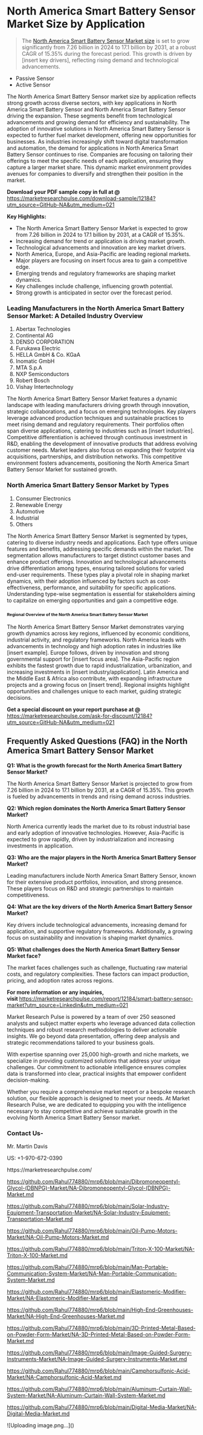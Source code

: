 <h1>North America Smart Battery Sensor Market&nbsp;Size by Application</h1><blockquote><p>The <a href="https://marketresearchpulse.com/download-sample/12184?utm_source=GitHub-NA&amp;utm_medium=021">North America Smart Battery Sensor Market size</a> is set to grow significantly from 7.26 billion in 2024 to 17.1 billion by 2031, at a robust CAGR of 15.35% during the forecast period. This growth is driven by [insert key drivers], reflecting rising demand and technological advancements.</p></blockquote><ul><li>Passive Sensor<li> Active Sensor</li></ul><p>The North America Smart Battery Sensor market size by application reflects strong growth across diverse sectors, with key applications in North America Smart Battery Sensor and North America Smart Battery Sensor driving the expansion. These segments benefit from technological advancements and growing demand for efficiency and sustainability. The adoption of innovative solutions in North America Smart Battery Sensor is expected to further fuel market development, offering new opportunities for businesses. As industries increasingly shift toward digital transformation and automation, the demand for applications in North America Smart Battery Sensor continues to rise. Companies are focusing on tailoring their offerings to meet the specific needs of each application, ensuring they capture a larger market share. This dynamic market environment provides avenues for companies to diversify and strengthen their position in the market.</p><p><strong>Download your PDF sample copy in full at @ </strong><a href="https://marketresearchpulse.com/download-sample/12184?utm_source=GitHub-NA&amp;utm_medium=021">https://marketresearchpulse.com/download-sample/12184?utm_source=GitHub-NA&amp;utm_medium=021</a></p><p><strong>Key Highlights: </strong></p><ul><li>The North America Smart Battery Sensor Market is expected to grow from 7.26 billion in 2024 to 17.1 billion by 2031, at a CAGR of 15.35%.</li><li>Increasing demand for trend or application is driving market growth.</li><li>Technological advancements and innovation are key market drivers.</li><li>North America, Europe, and Asia-Pacific are leading regional markets.</li><li>Major players are focusing on insert focus area to gain a competitive edge.</li><li>Emerging trends and regulatory frameworks are shaping market dynamics.</li><li>Key challenges include challenge, influencing growth potential.</li><li>Strong growth is anticipated in sector over the forecast period.</li></ul><h3>Leading Manufacturers in the North America Smart Battery Sensor Market: A Detailed Industry Overview</h3><ol><li>Abertax Technologies</li><li>Continental AG</li><li>DENSO CORPORATION</li><li>Furukawa Electric</li><li>HELLA GmbH & Co. KGaA</li><li>Inomatic GmbH</li><li>MTA S.p.A</li><li>NXP Semiconductors</li><li>Robert Bosch</li><li>Vishay Intertechnology</li></ol><div class="flex max-w-full flex-col flex-grow"><div class="min-h-8 text-message flex w-full flex-col items-end gap-2 whitespace-normal break-words [.text-message+&amp;]:mt-5" dir="auto" data-message-author-role="assistant" data-message-id="fd8432e4-4910-450d-b182-61b7bfb0a01f" data-message-model-slug="gpt-4o"><div class="flex w-full flex-col gap-1 empty:hidden first:pt-[3px]"><div class="markdown prose w-full break-words dark:prose-invert light"><p>The North America Smart Battery Sensor Market features a dynamic landscape with leading manufacturers driving growth through innovation, strategic collaborations, and a focus on emerging technologies. Key players leverage advanced production techniques and sustainable practices to meet rising demand and regulatory requirements. Their portfolios often span diverse applications, catering to industries such as [insert industries]. Competitive differentiation is achieved through continuous investment in R&amp;D, enabling the development of innovative products that address evolving customer needs. Market leaders also focus on expanding their footprint via acquisitions, partnerships, and distribution networks. This competitive environment fosters advancements, positioning the North America Smart Battery Sensor Market for sustained growth.</p></div></div></div></div><h3>North America Smart Battery Sensor Market by Types</h3><ol><li>Consumer Electronics<li> Renewable Energy<li> Automotive<li> Industrial<li> Others</li></ol><div class="flex max-w-full flex-col flex-grow"><div class="min-h-8 text-message flex w-full flex-col items-end gap-2 whitespace-normal break-words [.text-message+&amp;]:mt-5" dir="auto" data-message-author-role="assistant" data-message-id="084470be-0bb7-4664-bddf-5156b4f41249" data-message-model-slug="gpt-4o-mini"><div class="flex w-full flex-col gap-1 empty:hidden first:pt-[3px]"><div class="markdown prose w-full break-words dark:prose-invert light"><p>The North America Smart Battery Sensor Market is segmented by types, catering to diverse industry needs and applications. Each type offers unique features and benefits, addressing specific demands within the market. The segmentation allows manufacturers to target distinct customer bases and enhance product offerings. Innovation and technological advancements drive differentiation among types, ensuring tailored solutions for varied end-user requirements. These types play a pivotal role in shaping market dynamics, with their adoption influenced by factors such as cost-effectiveness, performance, and suitability for specific applications. Understanding type-wise segmentation is essential for stakeholders aiming to capitalize on emerging opportunities and gain a competitive edge.</p></div></div></div></div><h3><span style="font-size: 11px;">Regional Overview of the North America Smart Battery Sensor Market</span></h3><div class="flex max-w-full flex-col flex-grow"><div class="min-h-8 text-message flex w-full flex-col items-end gap-2 whitespace-normal break-words [.text-message+&amp;]:mt-5" dir="auto" data-message-author-role="assistant" data-message-id="e9038762-ce64-4e30-91c9-9bd413514231" data-message-model-slug="gpt-4o-mini"><div class="flex w-full flex-col gap-1 empty:hidden first:pt-[3px]"><div class="markdown prose w-full break-words dark:prose-invert light"><p>The North America Smart Battery Sensor Market demonstrates varying growth dynamics across key regions, influenced by economic conditions, industrial activity, and regulatory frameworks. North America leads with advancements in technology and high adoption rates in industries like [insert example]. Europe follows, driven by innovation and strong governmental support for [insert focus area]. The Asia-Pacific region exhibits the fastest growth due to rapid industrialization, urbanization, and increasing investments in [insert industry/application]. Latin America and the Middle East &amp; Africa also contribute, with expanding infrastructure projects and a growing focus on [insert trend]. Regional insights highlight opportunities and challenges unique to each market, guiding strategic decisions.</p></div></div></div></div><p><strong>Get a special discount on your report purchase at @ </strong><a href="https://marketresearchpulse.com/ask-for-discount/12184?utm_source=GitHub-NA&amp;utm_medium=021">https://marketresearchpulse.com/ask-for-discount/12184?utm_source=GitHub-NA&amp;utm_medium=021</a></p><h2>Frequently Asked Questions (FAQ) in the North America Smart Battery Sensor Market</h2><p><strong>Q1: What is the growth forecast for the North America Smart Battery Sensor Market?</strong></p><p>The North America Smart Battery Sensor Market is projected to grow from 7.26 billion in 2024 to 17.1 billion by 2031, at a CAGR of 15.35%. This growth is fueled by advancements in trends and rising demand across industries.</p><p><strong>Q2: Which region dominates the North America Smart Battery Sensor Market?</strong></p><p>North America currently leads the market due to its robust industrial base and early adoption of innovative technologies. However, Asia-Pacific is expected to grow rapidly, driven by industrialization and increasing investments in application.</p><p><strong>Q3: Who are the major players in the North America Smart Battery Sensor Market?</strong></p><p>Leading manufacturers include North America Smart Battery Sensor, known for their extensive product portfolios, innovation, and strong presence. These players focus on R&amp;D and strategic partnerships to maintain competitiveness.</p><p><strong>Q4: What are the key drivers of the North America Smart Battery Sensor Market?</strong></p><p>Key drivers include technological advancements, increasing demand for application, and supportive regulatory frameworks. Additionally, a growing focus on sustainability and innovation is shaping market dynamics.</p><p><strong>Q5: What challenges does the North America Smart Battery Sensor Market face?</strong></p><p>The market faces challenges such as challenge, fluctuating raw material costs, and regulatory complexities. These factors can impact production, pricing, and adoption rates across regions.</p><p><strong>For more information or any inquiries, visit&nbsp;</strong><a href="https://marketresearchpulse.com/report/12184/smart-battery-sensor-market?utm_source=Linkedin&utm_medium=021">https://marketresearchpulse.com/report/12184/smart-battery-sensor-market?utm_source=Linkedin&utm_medium=021</a></p><p>Market Research Pulse is powered by a team of over 250 seasoned analysts and subject matter experts who leverage advanced data collection techniques and robust research methodologies to deliver actionable insights. We go beyond data presentation, offering deep analysis and strategic recommendations tailored to your business goals.</p><p>With expertise spanning over 25,000 high-growth and niche markets, we specialize in providing customized solutions that address your unique challenges. Our commitment to actionable intelligence ensures complex data is transformed into clear, practical insights that empower confident decision-making.</p><p>Whether you require a comprehensive market report or a bespoke research solution, our flexible approach is designed to meet your needs. At Market Research Pulse, we are dedicated to equipping you with the intelligence necessary to stay competitive and achieve sustainable growth in the evolving North America Smart Battery Sensor market.</p><h3><strong>Contact Us-</strong></h3><p>Mr. Martin Davis</p><p>US: +1-970-672-0390</p><p>https://marketresearchpulse.com/</p><p><a href="https://github.com/Rahul774880/mrp6/blob/main/Dibromoneopentyl-Glycol-(DBNPG)-Market/NA-Dibromoneopentyl-Glycol-(DBNPG)-Market.md">https://github.com/Rahul774880/mrp6/blob/main/Dibromoneopentyl-Glycol-(DBNPG)-Market/NA-Dibromoneopentyl-Glycol-(DBNPG)-Market.md</a></p><p><a href="https://github.com/Rahul774880/mrp6/blob/main/Solar-Industry-Equipment-Transportation-Market/NA-Solar-Industry-Equipment-Transportation-Market.md">https://github.com/Rahul774880/mrp6/blob/main/Solar-Industry-Equipment-Transportation-Market/NA-Solar-Industry-Equipment-Transportation-Market.md</a></p><p><a href="https://github.com/Rahul774880/mrp6/blob/main/Oil-Pump-Motors-Market/NA-Oil-Pump-Motors-Market.md">https://github.com/Rahul774880/mrp6/blob/main/Oil-Pump-Motors-Market/NA-Oil-Pump-Motors-Market.md</a></p><p><a href="https://github.com/Rahul774880/mrp6/blob/main/Triton-X-100-Market/NA-Triton-X-100-Market.md">https://github.com/Rahul774880/mrp6/blob/main/Triton-X-100-Market/NA-Triton-X-100-Market.md</a></p><p><a href="https://github.com/Rahul774880/mrp6/blob/main/Man-Portable-Communication-System-Market/NA-Man-Portable-Communication-System-Market.md">https://github.com/Rahul774880/mrp6/blob/main/Man-Portable-Communication-System-Market/NA-Man-Portable-Communication-System-Market.md</a></p><p><a href="https://github.com/Rahul774880/mrp6/blob/main/Elastomeric-Modifier-Market/NA-Elastomeric-Modifier-Market.md">https://github.com/Rahul774880/mrp6/blob/main/Elastomeric-Modifier-Market/NA-Elastomeric-Modifier-Market.md</a></p><p><a href="https://github.com/Rahul774880/mrp6/blob/main/High-End-Greenhouses-Market/NA-High-End-Greenhouses-Market.md">https://github.com/Rahul774880/mrp6/blob/main/High-End-Greenhouses-Market/NA-High-End-Greenhouses-Market.md</a></p><p><a href="https://github.com/Rahul774880/mrp6/blob/main/3D-Printed-Metal-Based-on-Powder-Form-Market/NA-3D-Printed-Metal-Based-on-Powder-Form-Market.md">https://github.com/Rahul774880/mrp6/blob/main/3D-Printed-Metal-Based-on-Powder-Form-Market/NA-3D-Printed-Metal-Based-on-Powder-Form-Market.md</a></p><p><a href="https://github.com/Rahul774880/mrp6/blob/main/Image-Guided-Surgery-Instruments-Market/NA-Image-Guided-Surgery-Instruments-Market.md">https://github.com/Rahul774880/mrp6/blob/main/Image-Guided-Surgery-Instruments-Market/NA-Image-Guided-Surgery-Instruments-Market.md</a></p><p><a href="https://github.com/Rahul774880/mrp6/blob/main/Camphorsulfonic-Acid-Market/NA-Camphorsulfonic-Acid-Market.md">https://github.com/Rahul774880/mrp6/blob/main/Camphorsulfonic-Acid-Market/NA-Camphorsulfonic-Acid-Market.md</a></p><p><a href="https://github.com/Rahul774880/mrp6/blob/main/Aluminum-Curtain-Wall-System-Market/NA-Aluminum-Curtain-Wall-System-Market.md">https://github.com/Rahul774880/mrp6/blob/main/Aluminum-Curtain-Wall-System-Market/NA-Aluminum-Curtain-Wall-System-Market.md</a></p><p><a href="https://github.com/Rahul774880/mrp6/blob/main/Digital-Media-Market/NA-Digital-Media-Market.md">https://github.com/Rahul774880/mrp6/blob/main/Digital-Media-Market/NA-Digital-Media-Market.md</a></p>
![Uploading image.png…]()
